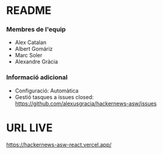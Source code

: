 # README

### Membres de l'equip
* Alex Catalan
* Albert Gomáriz
* Marc Soler
* Alexandre Gràcia

### Informació adicional
* Configuració: Automàtica
* Gestió tasques a issues closed: https://github.com/alexusgracia/hackernews-asw/issues

# URL LIVE
https://hackernews-asw-react.vercel.app/
